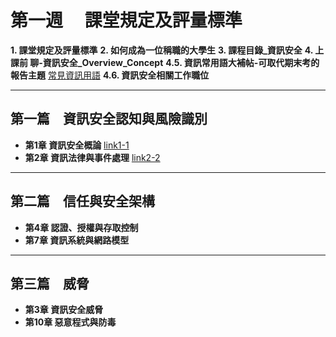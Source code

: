 # 第一週  &emsp;課堂規定及評量標準

**1. 課堂規定及評量標準**
**2. 如何成為一位稱職的大學生**
**3. 課程目錄_資訊安全**
**4. 上課前 聊-資訊安全_Overview_Concept**
**4.5. 資訊常用語大補帖-可取代期末考的報告主題**   [常見資訊用語](1-5.常見資訊用語_及_同學可以報告_取代期中期未考的題目.txt)
**4.6. 資訊安全相關工作職位**    

---

## 第一篇　資訊安全認知與風險識別

- **第1章 資訊安全概論**    [link1-1](CH01資訊安全概論.pptx)
- **第2章 資訊法律與事件處理**    [link2-2](CH02資訊法律與事件處理.pptx)

---

## 第二篇　信任與安全架構

- **第4章 認證、授權與存取控制**
- **第7章 資訊系統與網路模型**

---

## 第三篇　威脅

- **第3章 資訊安全威脅**
- **第10章 惡意程式與防毒**

